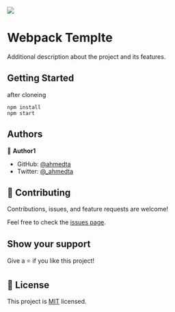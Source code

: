 ![](https://img.shields.io/badge/Microverse-blueviolet)

# Webpack Templte

Additional description about the project and its features.

## Getting Started

after cloneing

```
npm install
npm start
```

## Authors

👤 **Author1**

- GitHub: [@ahmedta](https://github.com/ahmedta)
- Twitter: [@\_ahmedta](https://twitter.com/_ahmedta_)

## 🤝 Contributing

Contributions, issues, and feature requests are welcome!

Feel free to check the [issues page](../../issues/).

## Show your support

Give a ⭐️ if you like this project!

## 📝 License

This project is [MIT](./MIT.md) licensed.
